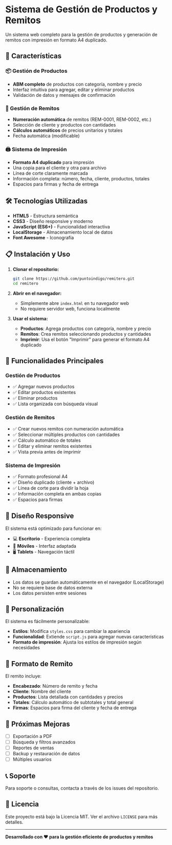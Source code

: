 # Sistema de Gestión de Productos y Remitos

Un sistema web completo para la gestión de productos y generación de remitos con impresión en formato A4 duplicado.

## 🚀 Características

### 📦 Gestión de Productos
- **ABM completo** de productos con categoría, nombre y precio
- Interfaz intuitiva para agregar, editar y eliminar productos
- Validación de datos y mensajes de confirmación

### 📄 Gestión de Remitos
- **Numeración automática** de remitos (REM-0001, REM-0002, etc.)
- Selección de cliente y productos con cantidades
- **Cálculos automáticos** de precios unitarios y totales
- Fecha automática (modificable)

### 🖨️ Sistema de Impresión
- **Formato A4 duplicado** para impresión
- Una copia para el cliente y otra para archivo
- Línea de corte claramente marcada
- Información completa: número, fecha, cliente, productos, totales
- Espacios para firmas y fecha de entrega

## 🛠️ Tecnologías Utilizadas

- **HTML5** - Estructura semántica
- **CSS3** - Diseño responsive y moderno
- **JavaScript (ES6+)** - Funcionalidad interactiva
- **LocalStorage** - Almacenamiento local de datos
- **Font Awesome** - Iconografía

## 📋 Instalación y Uso

1. **Clonar el repositorio:**
   ```bash
   git clone https://github.com/puntoindigo/remitero.git
   cd remitero
   ```

2. **Abrir en el navegador:**
   - Simplemente abre `index.html` en tu navegador web
   - No requiere servidor web, funciona localmente

3. **Usar el sistema:**
   - **Productos**: Agrega productos con categoría, nombre y precio
   - **Remitos**: Crea remitos seleccionando productos y cantidades
   - **Imprimir**: Usa el botón "Imprimir" para generar el formato A4 duplicado

## 🎯 Funcionalidades Principales

### Gestión de Productos
- ✅ Agregar nuevos productos
- ✅ Editar productos existentes
- ✅ Eliminar productos
- ✅ Lista organizada con búsqueda visual

### Gestión de Remitos
- ✅ Crear nuevos remitos con numeración automática
- ✅ Seleccionar múltiples productos con cantidades
- ✅ Cálculo automático de totales
- ✅ Editar y eliminar remitos existentes
- ✅ Vista previa antes de imprimir

### Sistema de Impresión
- ✅ Formato profesional A4
- ✅ Diseño duplicado (cliente + archivo)
- ✅ Línea de corte para dividir la hoja
- ✅ Información completa en ambas copias
- ✅ Espacios para firmas

## 📱 Diseño Responsive

El sistema está optimizado para funcionar en:
- 💻 **Escritorio** - Experiencia completa
- 📱 **Móviles** - Interfaz adaptada
- 🖥️ **Tablets** - Navegación táctil

## 💾 Almacenamiento

- Los datos se guardan automáticamente en el navegador (LocalStorage)
- No se requiere base de datos externa
- Los datos persisten entre sesiones

## 🔧 Personalización

El sistema es fácilmente personalizable:
- **Estilos**: Modifica `styles.css` para cambiar la apariencia
- **Funcionalidad**: Extiende `script.js` para agregar nuevas características
- **Formato de impresión**: Ajusta los estilos de impresión según necesidades

## 📄 Formato de Remito

El remito incluye:
- **Encabezado**: Número de remito y fecha
- **Cliente**: Nombre del cliente
- **Productos**: Lista detallada con cantidades y precios
- **Totales**: Cálculo automático de subtotales y total general
- **Firmas**: Espacios para firma del cliente y fecha de entrega

## 🚀 Próximas Mejoras

- [ ] Exportación a PDF
- [ ] Búsqueda y filtros avanzados
- [ ] Reportes de ventas
- [ ] Backup y restauración de datos
- [ ] Múltiples usuarios

## 📞 Soporte

Para soporte o consultas, contacta a través de los issues del repositorio.

## 📄 Licencia

Este proyecto está bajo la Licencia MIT. Ver el archivo `LICENSE` para más detalles.

---

**Desarrollado con ❤️ para la gestión eficiente de productos y remitos**

